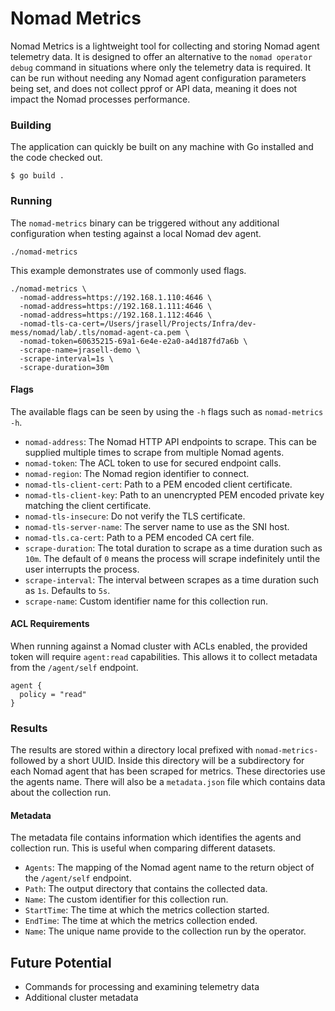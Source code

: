 # Nomad Metrics
Nomad Metrics is a lightweight tool for collecting and storing Nomad agent telemetry data. It is
designed to offer an alternative to the `nomad operator debug` command in situations where only the
telemetry data is required. It can be run without needing any Nomad agent configuration parameters
being set, and does not collect pprof or API data, meaning it does not impact the Nomad processes
performance.

### Building
The application can quickly be built on any machine with Go installed and the
code checked out.
```shell
$ go build .
```

### Running
The `nomad-metrics` binary can be triggered without any additional configuration when testing
against a local Nomad dev agent.
```
./nomad-metrics
```

This example demonstrates use of commonly used flags.
```
./nomad-metrics \
  -nomad-address=https://192.168.1.110:4646 \
  -nomad-address=https://192.168.1.111:4646 \
  -nomad-address=https://192.168.1.112:4646 \
  -nomad-tls-ca-cert=/Users/jrasell/Projects/Infra/dev-mess/nomad/lab/.tls/nomad-agent-ca.pem \
  -nomad-token=60635215-69a1-6e4e-e2a0-a4d187fd7a6b \
  -scrape-name=jrasell-demo \
  -scrape-interval=1s \
  -scrape-duration=30m
```

#### Flags
The available flags can be seen by using the `-h` flags such as `nomad-metrics -h`.

* `nomad-address`: The Nomad HTTP API endpoints to scrape. This can be supplied multiple times to
  scrape from multiple Nomad agents.
* `nomad-token`: The ACL token to use for secured endpoint calls.
* `nomad-region`: The Nomad region identifier to connect.
* `nomad-tls-client-cert`: Path to a PEM encoded client certificate.
* `nomad-tls-client-key`: Path to an unencrypted PEM encoded private key matching the client
  certificate.
* `nomad-tls-insecure`: Do not verify the TLS certificate.
* `nomad-tls-server-name`: The server name to use as the SNI host.
* `nomad-tls.ca-cert`: Path to a PEM encoded CA cert file.
* `scrape-duration`: The total duration to scrape as a time duration such as `10m`. The default of
  `0` means the process will scrape indefinitely until the user interrupts the process.
* `scrape-interval`: The interval between scrapes as a time duration such as `1s`. Defaults to `5s`.
* `scrape-name`: Custom identifier name for this collection run.

#### ACL Requirements
When running against a Nomad cluster with ACLs enabled, the provided token will require `agent:read`
capabilities. This allows it to collect metadata from the `/agent/self` endpoint.
```hcl
agent {
  policy = "read"
}
```

### Results
The results are stored within a directory local prefixed with `nomad-metrics-` followed by a short
UUID. Inside this directory will be a subdirectory for each Nomad agent that has been scraped for
metrics. These directories use the agents name. There will also be a `metadata.json` file which
contains data about the collection run.

#### Metadata
The metadata file contains information which identifies the agents and collection run. This is
useful when comparing different datasets.

* `Agents`: The mapping of the Nomad agent name to the return object of the `/agent/self` endpoint.
* `Path`: The output directory that contains the collected data.
* `Name`: The custom identifier for this collection run.
* `StartTime`: The time at which the metrics collection started.
* `EndTime`: The time at which the metrics collection ended.
* `Name`: The unique name provide to the collection run by the operator.

## Future Potential
* Commands for processing and examining telemetry data
* Additional cluster metadata
